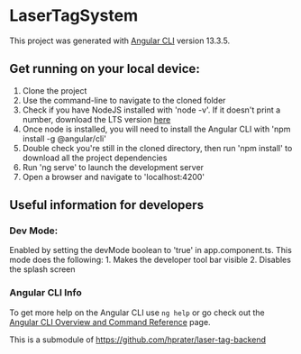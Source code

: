 # LaserTagSystem

This project was generated with [Angular CLI](https://github.com/angular/angular-cli) version 13.3.5.

## Get running on your local device:

1. Clone the project
2. Use the command-line to navigate to the cloned folder
3. Check if you have NodeJS installed with 'node -v'. If it doesn't print a number, download the LTS version [here](https://nodejs.org/en/download/)
4. Once node is installed, you will need to install the Angular CLI with 'npm install -g @angular/cli'
5. Double check you're still in the cloned directory, then run 'npm install' to download all the project dependencies
6. Run 'ng serve' to launch the development server
7. Open a browser and navigate to 'localhost:4200' 

## Useful information for developers

### Dev Mode:

Enabled by setting the devMode boolean to 'true' in app.component.ts. This mode does the following:
    1. Makes the developer tool bar visible
    2. Disables the splash screen

### Angular CLI Info
To get more help on the Angular CLI use `ng help` or go check out the [Angular CLI Overview and Command Reference](https://angular.io/cli) page.

This is a submodule of
https://github.com/hprater/laser-tag-backend